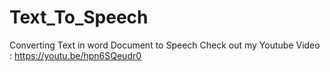 # Text_To_Speech
Converting Text in word Document to Speech
Check out my Youtube Video : https://youtu.be/hpn6SQeudr0

